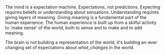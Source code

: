The mind is a expectation machine. Expectations, not predictions. Expecting requires beliefs or understanding about sensations. Understanding requires giving layers of meaning. Giving meaning is a fundamental part of the human experience. The human experience is built up from a skilful activity to 'make sense' of the world, both to sense and to make and to add meaning.

The brain is not building a representation of the world, it's building an-ever changing set of expectations about _what_changes_ in the world.